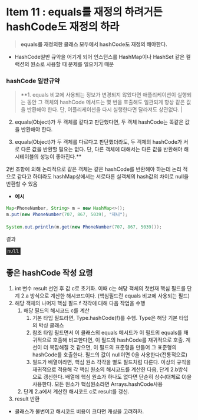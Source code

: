 # Item 11 : equals를 재정의 하려거든 hashCode도 재정의 하라

> **equals를 재정의한 클래스 모두에서 hashCode도 재정의 해야한다.**
> 
- HashCode일반 규약을 어기게 되어 인스턴스를 HashMap이나 HashSet 같은 컬랙션의 원소로 사용할 때 문제를 일으키기 때문

### hashCode 일반규약

> **1. equals 비교에 사용되는 정보가 변경되지 않았다면 애플리케이션이 실행되는 동안 그 객체의 hashCode 메서드는 몇 번을 호출해도 일관되게 항상 같은 값을 반환해야 한다.  단, 어플리케이션을 다시 실행한다면 달라져도 상관없다. |

2. equals(Object)가 두 객체를 같다고 판단했다면, 두 객체 hashCode는 똑같은 값을 반환해야 한다. 

3. equals(Object)가 두 객체를 다르다고 판단했더라도, 두 객체의 hashCode가 서로 다른 값을 반환할 필요는 없다. 단, 다른  객체에 대해서는 다른 값을 반환해야 해시테이블의 성능이 좋아진다.**
> 

2번 조항에 의해 논리적으로 같은 객체는 같은 hashCode를 반환해야 하는데 논리 적으로 같다고 하더라도 hashMap상에서는 서로다른 실객체의 hash값의 차이로 null을 반환할 수 있음 

- **예시**

```java
Map<PhoneNumber, String> m = new HashMap<>();
m.put(new PhoneNumber(707, 867, 5039), "제니");

System.out.println(m.get(new PhoneNumber(707, 867, 5039)));
```

결과

![스크린샷 2023-01-24 오전 3.00.39.png](../Item%2011%20equals%EB%A5%BC%20%EC%9E%AC%EC%A0%95%EC%9D%98%20%ED%95%98%EB%A0%A4%EA%B1%B0%EB%93%A0%20hashCode%EB%8F%84%20%EC%9E%AC%EC%A0%95%EC%9D%98%20%ED%95%98%EB%9D%BC/Item%2011%20equals%EB%A5%BC%20%EC%9E%AC%EC%A0%95%EC%9D%98%20%ED%95%98%EB%A0%A4%EA%B1%B0%EB%93%A0%20hashCode%EB%8F%84%20%EC%9E%AC%E1%84%8C%20da932d91e7e5461ebd7a866719a8f298/%EA%B2%B0%EA%B3%BC.png)

## 좋은 hashCode 작성 요령

1. int 변수 result 선언 후 값 c로 초기화. 이때 c는 해당 객체의 첫번재 핵심 필드를 단계 2.a 방식으로 계산한 해시코드이다. (핵심필드란 equals 비교에 사용되는 필드) 
2. 해당 객체의 나머지 핵심 필드 f 각각에 대해 다음 작업을 수행 
    1. 해당 필드의 해시코드 c를 계산
        1. 기본 타입 필드라면, Type.hashCode(f)를 수행. Type은 해당 기본 타입의 박싱 클래스 
        2. 참조 타입 필드면서 이 클래스의 equals 메서드가 이 필드의 equals를 재귀적으로 호출해 비교한다면, 이 필드의 hashCode를 재귀적으로 호출. 계선이 더 복잡해질 것 같으면, 이 필드의 표준형을 만들어 그 표준형의 hashCode를 호출한다. 필드의 값이 null이면 0을 사용한다(전통적으로) 
        3. 필드가 배열이라면, 핵심 원소 각각을 별도 필드처럼 다룬다. 이상의 규칙을 재귀적으로 적용해 각 핵심 원소의 해시코드를 계산한 다음, 단계 2.b방식으로 갱신한다. 배열에 핵심 원소가 하나도 없다면 단순히 상수(대체로 0)을 사용한다. 모든 원소가 핵심원소라면 Arrays.hashCode사용 
    2. 단계 2.a에서 계산한 해시코드 c로 result를 갱신. 
3. result 반환

- 클래스가 불변이고 해시코드 비용이 크다면 캐싱을 고려하자.